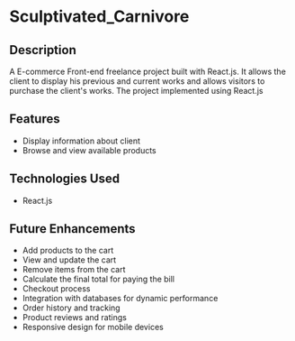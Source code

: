 # Sculptivated_Carnivore

## Description
A E-commerce Front-end freelance project built with React.js. It allows the client to display his previous and current works and allows visitors to purchase the client's works. The project implemented using React.js

## Features
- Display information about client
- Browse and view available products


## Technologies Used
- React.js

## Future Enhancements
- Add products to the cart
- View and update the cart
- Remove items from the cart
- Calculate the final total for paying the bill
- Checkout process
- Integration with databases for dynamic performance
- Order history and tracking
- Product reviews and ratings
- Responsive design for mobile devices
